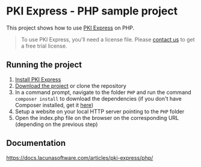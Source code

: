 # PKI Express - PHP sample project

This project shows how to use [PKI Express](https://docs.lacunasoftware.com/articles/pki-express/) on PHP.

> To use PKI Express, you'll need a license file. Please [contact us](https://www.lacunasoftware.com/en/home/purchase)
> to get a free trial license.

## Running the project

1. [Install PKI Express](https://docs.lacunasoftware.com/articles/pki-express/setup/)
1. [Download the project](https://github.com/LacunaSoftware/PkiExpressSamples/archive/master.zip) or clone the repository
1. In a command prompt, navigate to the folder `PHP` and run the command `composer install` to download the dependencies
   (if you don't have Composer installed, get it [here](https://getcomposer.org/))
1. Setup a website on your local HTTP server pointing to the `PHP` folder
1. Open the index.php file on the browser on the corresponding URL (depending on the previous step)

## Documentation

https://docs.lacunasoftware.com/articles/pki-express/php/
